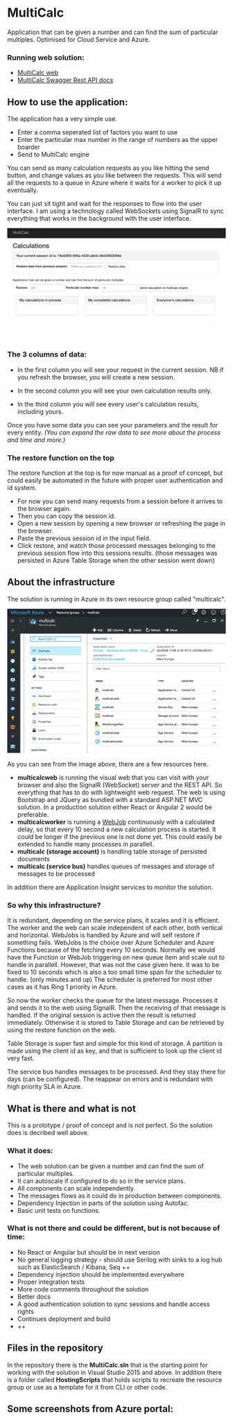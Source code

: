 # MultiCalc
Application that can be given a number and can find the sum of particular multiples. Optimised for Cloud Service and Azure.

### Running web solution:

- [MultiCalc web](http://www.google.com)
- [MultiCalc Swagger Rest API docs](http://www.google.com)

## How to use the application:

The application has a very simple use.
- Enter a comma seperated list of factors you want to use
- Enter the particular max number in the range of numbers as the upper boarder
- Send to MultiCalc engine

You can send as many calculation requests as you like hitting the send button, and change values as you like between the requests. This will send all the requests to a queue in Azure where it waits for a worker to pick it up eventually.

You can just sit tight and wait for the responses to flow into the user interface. I am using a technology called WebSockets using SignalR to sync everything that works in the background with the user interface. 

![](https://github.com/chrisva/multicalc/blob/master/GuideImages/MultiCalcScreen1.png)

### The 3 columns of data:

- In the first column you will see your request in the current session. NB if you refresh the browser, you will create a new session.

- In the second column you will see your own calculation results only. 

- In the third column you will see every user's calculation results, including yours.

Once you have some data you can see your parameters and the result for every entity. *(You can expand the raw data to see more about the process and time and more.)*

### The restore function on the top

The restore function at the top is for now manual as a proof of concept, but could easily be automated in the future with proper user authentication and id system.

- For now you can send many requests from a session before it arrives to the browser again. 
- Then you can copy the session id. 
- Open a new session by opening a new browser or refreshing the page in the browser. 
- Paste the previous session id in the input field.
- Click restore, and watch those processed messages belonging to the previous session flow into this sessions results. (those messages was persisted in Azure Table Storage when the other session went down)

## About the infrastructure
The solution is running in Azure in its own resource group called "multicalc".

![](https://github.com/chrisva/multicalc/blob/master/GuideImages/AzureResources.png)

As you can see from the image above, there are a few resources here.

- **multicalcweb** is running the visual web that you can visit with your browser and also the SignalR (WebSocket) server and the REST API. So everything that has to do with lightweight web request. The web is using Bootstrap and JQuery as bundled with a standard ASP.NET MVC solution. In a production solution either React or Angular 2 would be preferable.
- **multicalcworker** is running a [WebJob](http://www.hanselman.com/blog/IntroducingWindowsAzureWebJobs.aspx) continuously  with a calculated delay, so that every 10 second a new calculation process is started. It could be longer if the previous one is not done yet. This could easily be extended to handle many processes in parallell.
- **multicalc (storage account)** is handling table storage of persisted documents
- **multicalc (service bus)** handles queues of messages and storage of messages to be processed

In addition there are Application Insight services to monitor the solution.

### So why this infrastructure?

It is redundant, depending on the service plans, it scales and it is efficient. The worker and the web can scale independent of each other, both vertical and horizontal. WebJobs is handled by Azure and will self restore if something fails. WebJobs is the choice over Azure Scheduler and Azure Functions because of the fetching every 10 seconds. Normally we would have the Function or WebJob triggering on new queue item and scale out to handle in parallell. However, that was not the case given here. It was to be fixed to 10 seconds which is also a too small time span for the scheduler to handle. (only minutes and up) The scheduler is preferred for most other cases as it has Ring 1 priority in Azure.

So now the worker checks the queue for the latest message. Processes it and sends it to the web using SignalR. Then the receiving of that message is handled. If the original session is active then the result is returned immediately. Otherwise it is stored to Table Storage and can be retrieved by using the restore function on the web.

Table Storage is super fast and simple for this kind of storage. A partition is made using the client id as key, and that is sufficient to look up the client id very fast.

The service bus handles messages to be processed. And they stay there for days (can be configured). The reappear on errors and is redundant with high priority SLA in Azure. 


## What is there and what is not

This is a prototype / proof of concept and is not perfect.  So the solution does is decribed well above.

### What it does:
- The web solution can be given a number and can find the sum of particular multiples.
- It can autoscale if configured to do so in the service plans.
- All components can scale independently.
- The messages flows as it could do in production between components.
- Dependency Injection in parts of the solution using Autofac.
- Basic unit tests on functions.


### What is not there and could be different, but is not because of time:
- No React or Angular but should be in next version
- No general logging strategy - should use Serilog with sinks to a log hub such as ElasticSearch / Kibana, Seq ++
- Dependency injection should be implemented everywhere
- Proper integration tests
- More code comments throughout the solution
- Better docs
- A good authentication solution to sync sessions and handle access rights
- Continues deployment and build
- ++


## Files in the repository
In the repository there is the **MultiCalc.sln** that is the starting point for working with the solution in Visual Studio 2015 and above. 
In addition there is a folder called **HostingScripts** that holds scripts to recreate the resource group or use as a template for it from CLI or other code.

## Some screenshots from Azure portal:

